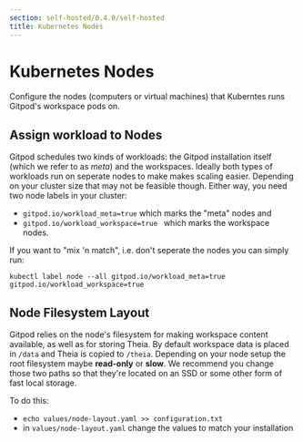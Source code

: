 ```yaml
---
section: self-hosted/0.4.0/self-hosted
title: Kubernetes Nodes
---
```


# Kubernetes Nodes

Configure the nodes (computers or virtual machines) that Kuberntes runs Gitpod's workspace pods on.

## Assign workload to Nodes

Gitpod schedules two kinds of workloads: the Gitpod installation itself (which we refer to as _meta_) and the workspaces. Ideally both types of workloads run on seperate nodes to make makes scaling easier.
Depending on your cluster size that may not be feasible though. Either way, you need two node labels in your cluster:

- `gitpod.io/workload_meta=true` which marks the "meta" nodes and
- `gitpod.io/workload_workspace=true ` which marks the workspace nodes.

If you want to "mix 'n match", i.e. don't seperate the nodes you can simply run:

```
kubectl label node --all gitpod.io/workload_meta=true gitpod.io/workload_workspace=true
```

## Node Filesystem Layout

Gitpod relies on the node's filesystem for making workspace content available, as well as for storing Theia. By default workspace data is placed in `/data` and Theia is copied to `/theia`. Depending on your node setup the root filesystem maybe **read-only** or **slow**.
We recommend you change those two paths so that they're located on an SSD or some other form of fast local storage.

To do this:

- `echo values/node-layout.yaml >> configuration.txt`
- in `values/node-layout.yaml` change the values to match your installation
